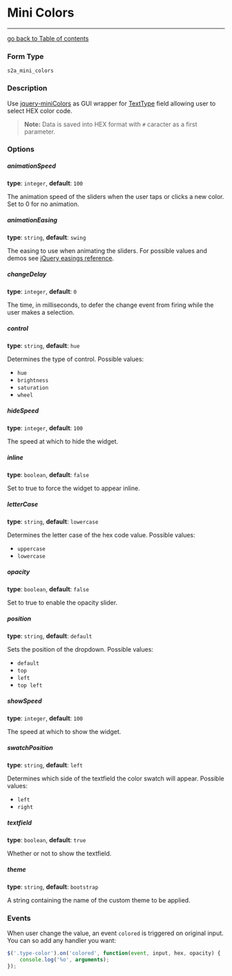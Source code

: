 # Mini Colors
---------------------------------------

[go back to Table of contents][back-to-index]

[back-to-index]: https://github.com/symfony2admingenerator/FormExtensionsBundle/blob/master/Resources/doc/documentation.md

[jquery-minicolors]: http://labs.abeautifulsite.net/jquery-miniColors/
[symfony-texttype]: http://symfony.com/doc/current/reference/forms/types/text.html

### Form Type

 `s2a_mini_colors`

### Description

Use [jquery-miniColors][jquery-minicolors] as GUI wrapper for
[TextType][symfony-texttype] field allowing user to select HEX color code.

> **Note:** Data is saved into HEX format with `#` caracter as a first parameter.

### Options

##### animationSpeed

**type**: `integer`, **default**: `100`

The animation speed of the sliders when the user taps or clicks a new color. 
Set to 0 for no animation.

##### animationEasing

**type**: `string`, **default**: `swing`

The easing to use when animating the sliders. For possible values and demos see
[jQuery easings reference](http://easings.net).

##### changeDelay

**type**: `integer`, **default**: `0`

The time, in milliseconds, to defer the change event from firing while 
the user makes a selection.

##### control

**type**: `string`, **default**: `hue`

Determines the type of control. Possible values:

* `hue`
* `brightness`
* `saturation`
* `wheel`

##### hideSpeed

**type**: `integer`, **default**: `100`

The speed at which to hide the widget.

##### inline

**type**: `boolean`, **default**: `false`

Set to true to force the widget to appear inline.

##### letterCase

**type**: `string`, **default**: `lowercase`

Determines the letter case of the hex code value. Possible values:

* `uppercase`
* `lowercase`

##### opacity

**type**: `boolean`, **default**: `false`

Set to true to enable the opacity slider.

##### position

**type**: `string`, **default**: `default`

Sets the position of the dropdown. Possible values:

* `default`
* `top`
* `left`
* `top left`

##### showSpeed

**type**: `integer`, **default**: `100`

The speed at which to show the widget.

##### swatchPosition

**type**: `string`, **default**: `left`

Determines which side of the textfield the color swatch will appear. Possible values:

* `left`
* `right`

##### textfield

**type**: `boolean`, **default**: `true`

Whether or not to show the textfield.

##### theme

**type**: `string`, **default**: `bootstrap`

A string containing the name of the custom theme to be applied.

### Events

When user change the value, an event `colored` is triggered on original input. 
You can so add any handler you want:

```js
$('.type-color').on('colored', function(event, input, hex, opacity) { 
    console.log('%o', arguments); 
});
```